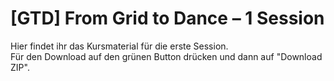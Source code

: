 # [GTD] From Grid to Dance – 1 Session

Hier findet ihr das Kursmaterial für die erste Session.<br />
Für den Download auf den grünen Button drücken und dann auf "Download ZIP".
